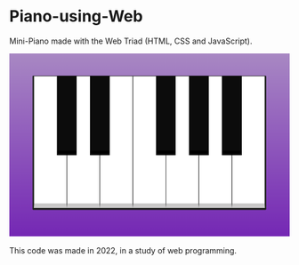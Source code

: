 # Piano-using-Web
Mini-Piano made with the Web Triad (HTML, CSS and JavaScript).

![Screenshot](frontpage.png)

This code was made in 2022, in a study of web programming.
